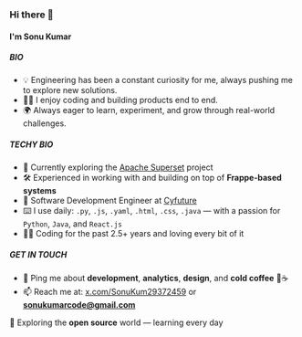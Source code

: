 ### Hi there 👋

#### I'm Sonu Kumar

##### BIO

- 💡 Engineering has been a constant curiosity for me, always pushing me to explore new solutions.  
- 👨‍💻 I enjoy coding and building products end to end.  
- 🌍 Always eager to learn, experiment, and grow through real-world challenges.

##### TECHY BIO

- 🧪 Currently exploring the [Apache Superset](https://github.com/apache/superset) project  
- 🛠️ Experienced in working with and building on top of **Frappe-based systems**  
- 🤖 Software Development Engineer at [Cyfuture](https://cyfuture.com/)  
- ⌨️ I use daily: `.py`, `.js`, `.yaml`, `.html`, `.css`, `.java` — with a passion for `Python`, `Java`, and `React.js`  
- 👨‍💻 Coding for the past 2.5+ years and loving every bit of it  

##### GET IN TOUCH

- 💬 Ping me about **development**, **analytics**, **design**, and **cold coffee** 🧊☕  
- 📫 Reach me at: [x.com/SonuKum29372459](https://x.com/SonuKum29372459) or **sonukumarcode@gmail.com**

🌱 Exploring the **open source** world — learning every day
